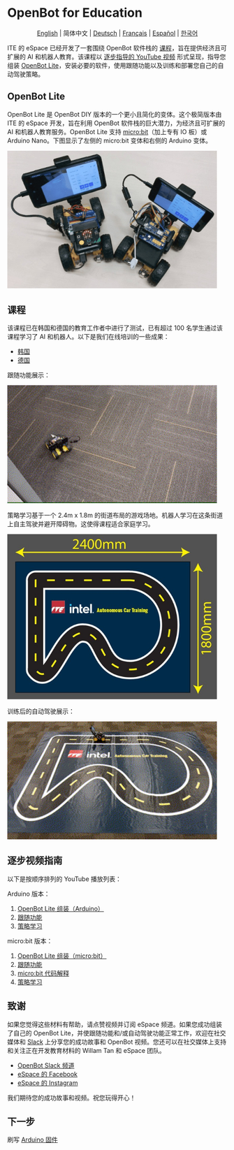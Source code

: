 # OpenBot for Education

<p align="center">
  <a href="README.md">English</a> |
  <span>简体中文</span> |
  <a href="README.de-DE.md">Deutsch</a> |
  <a href="README.fr-FR.md">Français</a> |
  <a href="README.es-ES.md">Español</a> |
  <a href="README.ko-KR.md">한국어</a>
</p>

ITE 的 eSpace 已经开发了一套围绕 OpenBot 软件栈的 [课程](#curriculum)，旨在提供经济且可扩展的 AI 和机器人教育。该课程以 [逐步指导的 YouTube 视频](#step-by-step-video-guides) 形式呈现，指导您组装 [OpenBot Lite](#openbot-lite-arduino)，安装必要的软件，使用跟随功能以及训练和部署您自己的自动驾驶策略。

## OpenBot Lite

OpenBot Lite 是 OpenBot DIY 版本的一个更小且简化的变体。这个极简版本由 ITE 的 eSpace 开发，旨在利用 OpenBot 软件栈的巨大潜力，为经济且可扩展的 AI 和机器人教育服务。OpenBot Lite 支持 [micro:bit](https://microbit.org/)（加上专有 IO 板）或 Arduino Nano。下图显示了左侧的 micro:bit 变体和右侧的 Arduino 变体。

<p float="left">
  <img src="../../docs/images/openbot_lite.jpg" width="480px" />
</p>

## 课程

该课程已在韩国和德国的教育工作者中进行了测试，已有超过 100 名学生通过该课程学习了 AI 和机器人。以下是我们在线培训的一些成果：

* [韩国](https://fb.watch/bDK2Vjgm3g/)
* [德国](https://www.facebook.com/EspaceCW/posts/5087394677946975)

跟随功能展示：

<p float="left">
  <img src="../../docs/images/objectnav_320.gif" width="480px" />
</p>

策略学习基于一个 2.4m x 1.8m 的街道布局的游戏场地。机器人学习在这条街道上自主驾驶并避开障碍物。这使得课程适合家庭学习。

<p float="left">
  <img src="../../docs/images/playfield.jpg" width="480px" />
</p>

训练后的自动驾驶展示：

<p float="left">
  <img src="../../docs/images/autopilot_320.gif" width="480px" />
</p>

## 逐步视频指南

以下是按顺序排列的 YouTube 播放列表：

Arduino 版本：
1. [OpenBot Lite 组装（Arduino）](https://youtube.com/playlist?list=PLNKFHX5MRn52za5VeteCmvLNcL1Kowtw2)
2. [跟随功能](https://youtube.com/playlist?list=PLNKFHX5MRn501oWvPbKzP1zkcqhLU5TOh)
3. [策略学习](https://youtube.com/playlist?list=PLNKFHX5MRn5233AyCWhcn71JdB9qIEa-E)

micro:bit 版本：
1. [OpenBot Lite 组装（micro:bit）](https://youtube.com/playlist?list=PLNKFHX5MRn51xVKHo2VCY-KbOFQrkOm2R)
2. [跟随功能](https://youtube.com/playlist?list=PLNKFHX5MRn51crWis1lwFJXj69DN9evG1)
3. [micro:bit 代码解释](https://youtube.com/playlist?list=PLNKFHX5MRn51DfspxVo16BkfXz8y9uR7N)
4. [策略学习](https://youtube.com/playlist?list=PLNKFHX5MRn5233AyCWhcn71JdB9qIEa-E)

## 致谢

如果您觉得这些材料有帮助，请点赞视频并订阅 eSpace 频道。如果您成功组装了自己的 OpenBot Lite，并使跟随功能和/或自动驾驶功能正常工作，欢迎在社交媒体和 [Slack](https://join.slack.com/t/openbot-community/shared_invite/zt-jl8ygxqt-WNRNi9yzh7Lu60qui6Nh6w) 上分享您的成功故事和 OpenBot 视频。您还可以在社交媒体上支持和关注正在开发教育材料的 Willam Tan 和 eSpace 团队。

* [OpenBot Slack 频道](https://join.slack.com/t/openbot-community/shared_invite/zt-jl8ygxqt-WNRNi9yzh7Lu60qui6Nh6w)
* [eSpace 的 Facebook](https://www.facebook.com/EspaceCW)
* [eSpace 的 Instagram](https://www.instagram.com/EspaceCW/)

我们期待您的成功故事和视频。祝您玩得开心！

## 下一步

刷写 [Arduino 固件](../../firmware/README.md)